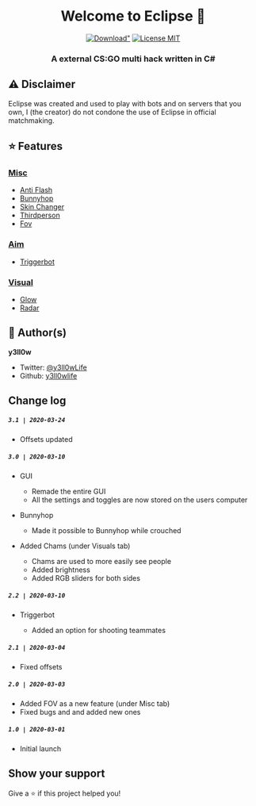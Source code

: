 <h1 align="center">Welcome to Eclipse 👋
</h1>
<p align="center">
<a href="https://github.com/y3ll0wlife/Eclipse/releases/download/3.3/Eclipse.zip"><img src="https://img.shields.io/static/v1?style=for-the-badge&logo=sketch&label=Download&message=Latest&color=F7B500" alt=Download" /></a>
<a href="https://github.com/y3ll0wlife/Eclipse/blob/master/LICENSE"><img src="https://img.shields.io/static/v1?style=for-the-badge&label=License&message=MIT&color=D0072A" alt="License MIT" /></a>
</p>

<h3 align="center">A external CS:GO multi hack written in C#</h6>

## ⚠️ Disclaimer

Eclipse was created and used to play with bots and on servers that you own, I (the creator) do not condone the use of Eclipse in official matchmaking.

## ⭐️ Features

### [**Misc**](https://github.com/y3ll0wlife/Eclipse/wiki/Features#misc)

- [Anti Flash](https://github.com/y3ll0wlife/Eclipse/wiki/Features#anti-flash)
- [Bunnyhop](https://github.com/y3ll0wlife/Eclipse/wiki/Features#bunnyhop)
- [Skin Changer](https://github.com/y3ll0wlife/Eclipse/wiki/Features#skin-changer)
- [Thirdperson](https://github.com/y3ll0wlife/Eclipse/wiki/Features#thirdperson)
- [Fov](https://github.com/y3ll0wlife/Eclipse/wiki/Features#fov)

### [**Aim**](https://github.com/y3ll0wlife/Eclipse/wiki/Features#aim)

- [Triggerbot](https://github.com/y3ll0wlife/Eclipse/wiki/Features#triggerbot)

### [**Visual**](https://github.com/y3ll0wlife/Eclipse/wiki/Features#visual)

- [Glow](https://github.com/y3ll0wlife/Eclipse/wiki/Features#glow)
- [Radar](https://github.com/y3ll0wlife/Eclipse/wiki/Features#radar)

## 👤 Author(s)

**y3ll0w**

- Twitter: [@y3ll0wLife](https://twitter.com/y3ll0wLife)
- Github: [y3ll0wlife](https://github.com/y3ll0wlife)

## Change log

##### `3.1 | 2020-03-24`
- Offsets updated

##### `3.0 | 2020-03-10`

- GUI

  - Remade the entire GUI
  - All the settings and toggles are now stored on the users computer

- Bunnyhop

  - Made it possible to Bunnyhop while crouched

- Added Chams (under Visuals tab)
  - Chams are used to more easily see people
  - Added brightness
  - Added RGB sliders for both sides

##### `2.2 | 2020-03-10`

- Triggerbot

  - Added an option for shooting teammates

##### `2.1 | 2020-03-04`

- Fixed offsets

##### `2.0 | 2020-03-03`

- Added FOV as a new feature (under Misc tab)
- Fixed bugs and and added new ones

##### `1.0 | 2020-03-01`

- Initial launch

## Show your support

Give a ⭐️ if this project helped you!
